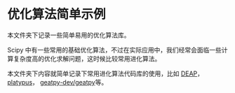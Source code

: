 # 优化算法简单示例

本文件夹下记录一些简单易用的优化算法库。

Scipy 中有一些常用的基础优化算法，不过在实际应用中，我们经常会面临一些计算复杂度高的优化求解问题，这时候比较常用进化算法。

本文件夹下内容就简单记录下常用进化算法代码库的使用，比如 [DEAP](https://github.com/DEAP/deap)，[platypus](https://github.com/Project-Platypus/Platypus)， [geatpy-dev/geatpy](https://github.com/geatpy-dev/geatpy)等。
